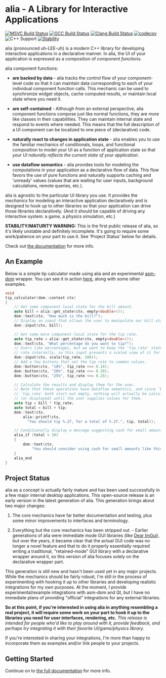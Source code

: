 alia - A Library for Interactive Applications
=============================================

<div class="hide-when-deployed">

[![MSVC Build Status](https://github.com/tmadden/alia/workflows/MSVC/badge.svg)](https://github.com/tmadden/alia/actions)
[![GCC Build Status](https://github.com/tmadden/alia/workflows/GCC/badge.svg)](https://github.com/tmadden/alia/actions)
[![Clang Build Status](https://github.com/tmadden/alia/workflows/Clang/badge.svg)](https://github.com/tmadden/alia/actions)
[![codecov](https://codecov.io/gh/tmadden/alia/branch/master/graph/badge.svg)](https://codecov.io/gh/tmadden/alia)
![C++ Support](https://badgen.net/badge/C++/17/green)
[![Stability](https://badgen.net/badge/stability/unstable/yellow)](https://github.com/orangemug/stability-badges#unstable)

</div>

alia (pronounced uh-LEE-uh) is a modern C++ library for developing interactive
applications in a declarative manner. In alia, the UI of your application is
expressed as a composition of *component functions.*

alia component functions:

* **are backed by data** - alia tracks the control flow of your component-level
  code so that it can maintain data corresponding to each of your individual
  component function calls. This mechanic can be used to synchronize widget
  objects, cache computed results, or maintain local state where you need it.

* **are self-contained** - Although from an external perspective, alia component
  functions compose just like normal functions, they are more like classes in
  their capabilities. They can maintain internal state and respond to events
  where needed. This means that the full description of a UI component can be
  localized to one piece of (declarative) code.

* **naturally react to changes in application state** - alia enables you to use
  the familiar mechanics of conditionals, loops, and functional composition to
  model your UI as a function of application state so that *your UI naturally
  reflects the current state of your application.*

* **use dataflow semantics** - alia provides tools for modeling the computations
  in your application as a declarative flow of data. This flow favors the use of
  pure functions and naturally supports caching and 'unready' values (values
  that are waiting for user inputs, background calculations, remote queries,
  etc.).

alia is agnostic to the particular UI library you use. It provides the
*mechanics* for modeling an interactive application declaratively and is
designed to hook up to other libraries so that your application can drive those
libraries declaratively. (And it should be capable of driving any interactive
system: a game, a physics simulation, etc.)

**STABILITY/MATURITY WARNING:** This is the first public release of alia, so
it's likely unstable and definitely incomplete. It's going to require some
work/patience on your part to use it. See 'Project Status' below for details.

<div class="hide-when-deployed">

Check out [the documentation](https://alia.dev) for more info.

</div>

An Example
----------

Below is a simple tip calculator made using alia and an experimental
[asm-dom](https://github.com/mbasso/asm-dom) wrapper. You can see it in action
<a target="_self"
href="https://alia.dev/#/assorted-examples?id=tip-calculator">
here</a>, along with some other examples.

```cpp
void
tip_calculator(dom::context ctx)
{
    // Get some component-local state for the bill amount.
    auto bill = alia::get_state(ctx, empty<double>());
    dom::text(ctx, "How much is the bill?");
    // Display an input that allows the user to manipulate our bill state.
    dom::input(ctx, bill);

    // Get some more component-local state for the tip rate.
    auto tip_rate = alia::get_state(ctx, empty<double>());
    dom::text(ctx, "What percentage do you want to tip?");
    // Users like percentages, but we want to keep the 'tip_rate' state as a
    // rate internally, so this input presents a scaled view of it for the user.
    dom::input(ctx, scale(tip_rate, 100));
    // Add a few buttons that set the tip rate to common values.
    dom::button(ctx, "18%", tip_rate <<= 0.18);
    dom::button(ctx, "20%", tip_rate <<= 0.20);
    dom::button(ctx, "25%", tip_rate <<= 0.25);

    // Calculate the results and display them for the user.
    // Note that these operations have dataflow semantics, and since `bill` and
    // `tip_rate` both start out empty, nothing will actually be calculated
    // (or displayed) until the user supplies values for them.
    auto tip = bill * tip_rate;
    auto total = bill + tip;
    dom::text(ctx,
        alia::printf(ctx,
          "You should tip %.2f, for a total of %.2f.", tip, total));

    // Conditionally display a message suggesting cash for small amounts.
    alia_if (total < 10)
    {
        dom::text(ctx,
            "You should consider using cash for small amounts like this.");
    }
    alia_end
}
```

Project Status
--------------

alia as a concept is actually fairly mature and has been used successfully in a
few major internal desktop applications. This open-source release is an early
version in the latest generation of alia. This generation brings about two major
changes:

1. The core mechanics have far better documentation and testing, plus some minor
   improvements to interfaces and terminology.

2. Everything but the core mechanics has been stripped out. - Earlier
   generations of alia were immediate mode GUI libraries (like [Dear
   ImGui](https://github.com/ocornut/imgui)), but over the years, it became
   clear that the actual GUI code was no longer a novel feature and that to do
   it properly essentially required writing a traditional, "retained-mode" GUI
   library with a declarative wrapper around it, so this version of alia focuses
   solely on the declarative wrapper part.

This generation is still new and hasn't been used yet in any major projects.
While the mechanics should be fairly robust, I'm still in the process of
experimenting with hooking it up to other libraries and developing realistic
integrations for my own purposes. At the moment, I provide experimental/example
integrations with asm-dom and Qt, but I have no immediate plans of providing
"official" integrations for any external libraries.

**So at this point, if you're interested in using alia in anything resembling a
real project, it will require some work on your part to hook it up to the
libraries you need for user interfaces, rendering, etc.** *This release is
intended for people who'd like to play around with it, provide feedback, and
perhaps try integrating it with their favorite UI/game/physics library.*

If you're interested in sharing your integrations, I'm more than happy to
incorporate them as examples and/or link people to your projects.

Getting Started
---------------

Continue on to <a target="_self"
href="https://alia.dev/#/interactive-hello">the full
documentation</a> for more info.
